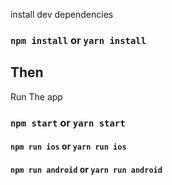 install dev dependencies

### `npm install` or `yarn install`

## Then

Run The app

### `npm start` or `yarn start`

#### `npm run ios` or `yarn run ios`

#### `npm run android` or `yarn run android`

